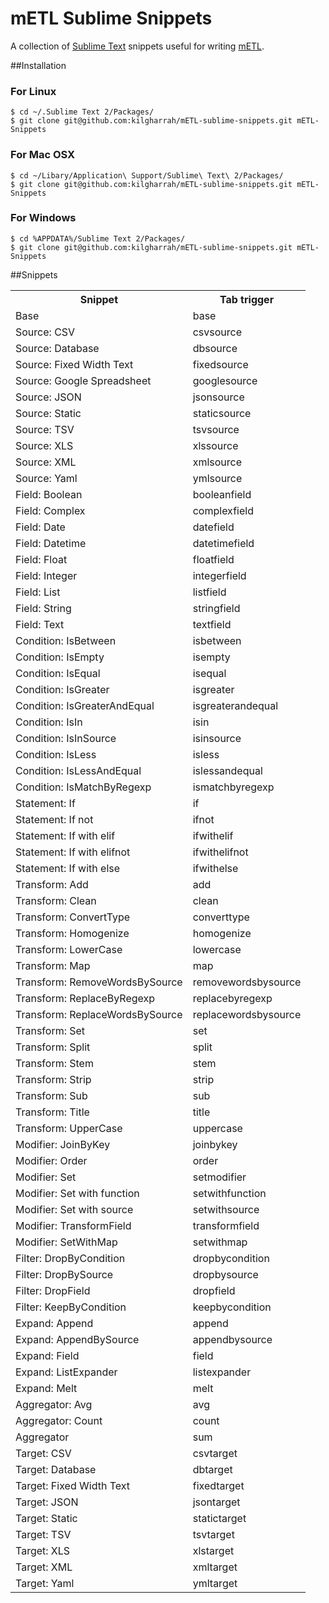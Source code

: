 mETL Sublime Snippets
=====================

A collection of [Sublime Text](http://www.sublimetext.com/) snippets useful for writing [mETL](https://github.com/ceumicrodata/mETL?source=cc).

##Installation

### For Linux

    $ cd ~/.Sublime Text 2/Packages/
    $ git clone git@github.com:kilgharrah/mETL-sublime-snippets.git mETL-Snippets

### For Mac OSX

    $ cd ~/Libary/Application\ Support/Sublime\ Text\ 2/Packages/
    $ git clone git@github.com:kilgharrah/mETL-sublime-snippets.git mETL-Snippets

### For Windows

    $ cd %APPDATA%/Sublime Text 2/Packages/
    $ git clone git@github.com:kilgharrah/mETL-sublime-snippets.git mETL-Snippets

##Snippets

<table>
    <tr>
        <th>Snippet</th>
        <th>Tab trigger</th>
    </tr>
    <tr>
        <td>Base</td>
        <td>base</td>
    </tr>
    <tr>
        <td>Source: CSV</td>
        <td>csvsource</td>
    </tr>
    <tr>
        <td>Source: Database</td>
        <td>dbsource</td>
    </tr>
    <tr>
        <td>Source: Fixed Width Text</td>
        <td>fixedsource</td>
    </tr>
    <tr>
        <td>Source: Google Spreadsheet</td>
        <td>googlesource</td>
    </tr>
    <tr>
        <td>Source: JSON</td>
        <td>jsonsource</td>
    </tr>
    <tr>
        <td>Source: Static</td>
        <td>staticsource</td>
    </tr>
    <tr>
        <td>Source: TSV</td>
        <td>tsvsource</td>
    </tr>
    <tr>
        <td>Source: XLS</td>
        <td>xlssource</td>
    </tr>
    <tr>
        <td>Source: XML</td>
        <td>xmlsource</td>
    </tr>
    <tr>
        <td>Source: Yaml</td>
        <td>ymlsource</td>
    </tr>
    <tr>
        <td>Field: Boolean</td>
        <td>booleanfield</td>
    </tr>
    <tr>
        <td>Field: Complex</td>
        <td>complexfield</td>
    </tr>
    <tr>
        <td>Field: Date</td>
        <td>datefield</td>
    </tr>
    <tr>
        <td>Field: Datetime</td>
        <td>datetimefield</td>
    </tr>
    <tr>
        <td>Field: Float</td>
        <td>floatfield</td>
    </tr>
    <tr>
        <td>Field: Integer</td>
        <td>integerfield</td>
    </tr>
    <tr>
        <td>Field: List</td>
        <td>listfield</td>
    </tr>
    <tr>
        <td>Field: String</td>
        <td>stringfield</td>
    </tr>
    <tr>
        <td>Field: Text</td>
        <td>textfield</td>
    </tr>
    <tr>
        <td>Condition: IsBetween</td>
        <td>isbetween</td>
    </tr>
    <tr>
        <td>Condition: IsEmpty</td>
        <td>isempty</td>
    </tr>
    <tr>
        <td>Condition: IsEqual</td>
        <td>isequal</td>
    </tr>
    <tr>
        <td>Condition: IsGreater</td>
        <td>isgreater</td>
    </tr>
    <tr>
        <td>Condition: IsGreaterAndEqual</td>
        <td>isgreaterandequal</td>
    </tr>
    <tr>
        <td>Condition: IsIn</td>
        <td>isin</td>
    </tr>
    <tr>
        <td>Condition: IsInSource</td>
        <td>isinsource</td>
    </tr>
    <tr>
        <td>Condition: IsLess</td>
        <td>isless</td>
    </tr>
    <tr>
        <td>Condition: IsLessAndEqual</td>
        <td>islessandequal</td>
    </tr>
    <tr>
        <td>Condition: IsMatchByRegexp</td>
        <td>ismatchbyregexp</td>
    </tr>
    <tr>
        <td>Statement: If</td>
        <td>if</td>
    </tr>
    <tr>
        <td>Statement: If not</td>
        <td>ifnot</td>
    </tr>
    <tr>
        <td>Statement: If with elif</td>
        <td>ifwithelif</td>
    </tr>
    <tr>
        <td>Statement: If with elifnot</td>
        <td>ifwithelifnot</td>
    </tr>
    <tr>
        <td>Statement: If with else</td>
        <td>ifwithelse</td>
    </tr>
    <tr>
        <td>Transform: Add</td>
        <td>add</td>
    </tr>
    <tr>
        <td>Transform: Clean</td>
        <td>clean</td>
    </tr>
    <tr>
        <td>Transform: ConvertType</td>
        <td>converttype</td>
    </tr>
    <tr>
        <td>Transform: Homogenize</td>
        <td>homogenize</td>
    </tr>
    <tr>
        <td>Transform: LowerCase</td>
        <td>lowercase</td>
    </tr>
    <tr>
        <td>Transform: Map</td>
        <td>map</td>
    </tr>
    <tr>
        <td>Transform: RemoveWordsBySource</td>
        <td>removewordsbysource</td>
    </tr>
    <tr>
        <td>Transform: ReplaceByRegexp</td>
        <td>replacebyregexp</td>
    </tr>
    <tr>
        <td>Transform: ReplaceWordsBySource</td>
        <td>replacewordsbysource</td>
    </tr>
    <tr>
        <td>Transform: Set</td>
        <td>set</td>
    </tr>
    <tr>
        <td>Transform: Split</td>
        <td>split</td>
    </tr>
    <tr>
        <td>Transform: Stem</td>
        <td>stem</td>
    </tr>
    <tr>
        <td>Transform: Strip</td>
        <td>strip</td>
    </tr>
    <tr>
        <td>Transform: Sub</td>
        <td>sub</td>
    </tr>
    <tr>
        <td>Transform: Title</td>
        <td>title</td>
    </tr>
    <tr>
        <td>Transform: UpperCase</td>
        <td>uppercase</td>
    </tr>
    <tr>
        <td>Modifier: JoinByKey</td>
        <td>joinbykey</td>
    </tr>
    <tr>
        <td>Modifier: Order</td>
        <td>order</td>
    </tr>
    <tr>
        <td>Modifier: Set</td>
        <td>setmodifier</td>
    </tr>
    <tr>
        <td>Modifier: Set with function</td>
        <td>setwithfunction</td>
    </tr>
    <tr>
        <td>Modifier: Set with source</td>
        <td>setwithsource</td>
    </tr>
    <tr>
        <td>Modifier: TransformField</td>
        <td>transformfield</td>
    </tr>
    <tr>
        <td>Modifier: SetWithMap</td>
        <td>setwithmap</td>
    </tr>
    <tr>
        <td>Filter: DropByCondition</td>
        <td>dropbycondition</td>
    </tr>
    <tr>
        <td>Filter: DropBySource</td>
        <td>dropbysource</td>
    </tr>
    <tr>
        <td>Filter: DropField</td>
        <td>dropfield</td>
    </tr>
    <tr>
        <td>Filter: KeepByCondition</td>
        <td>keepbycondition</td>
    </tr>
    <tr>
        <td>Expand: Append</td>
        <td>append</td>
    </tr>
    <tr>
        <td>Expand: AppendBySource</td>
        <td>appendbysource</td>
    </tr>
    <tr>
        <td>Expand: Field</td>
        <td>field</td>
    </tr>
    <tr>
        <td>Expand: ListExpander</td>
        <td>listexpander</td>
    </tr>
    <tr>
        <td>Expand: Melt</td>
        <td>melt</td>
    </tr>
    <tr>
        <td>Aggregator: Avg</td>
        <td>avg</td>
    </tr>
    <tr>
        <td>Aggregator: Count</td>
        <td>count</td>
    </tr>
    <tr>
        <td>Aggregator</td>
        <td>sum</td>
    </tr>
    <tr>
        <td>Target: CSV</td>
        <td>csvtarget</td>
    </tr>
    <tr>
        <td>Target: Database</td>
        <td>dbtarget</td>
    </tr>
    <tr>
        <td>Target: Fixed Width Text</td>
        <td>fixedtarget</td>
    </tr>
    <tr>
        <td>Target: JSON</td>
        <td>jsontarget</td>
    </tr>
    <tr>
        <td>Target: Static</td>
        <td>statictarget</td>
    </tr>
    <tr>
        <td>Target: TSV</td>
        <td>tsvtarget</td>
    </tr>
    <tr>
        <td>Target: XLS</td>
        <td>xlstarget</td>
    </tr>
    <tr>
        <td>Target: XML</td>
        <td>xmltarget</td>
    </tr>
    <tr>
        <td>Target: Yaml</td>
        <td>ymltarget</td>
    </tr>
</table>

